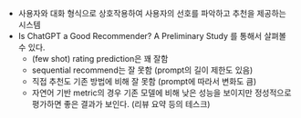   - 사용자와 대화 형식으로 상호작용하여 사용자의 선호를 파악하고 추천을 제공하는 시스템
  - Is ChatGPT a Good Recommender? A Preliminary Study 를 통해서 살펴볼 수 있다.
    - (few shot) rating prediction은 꽤 잘함
    - sequential recommend는 잘 못함 (prompt의 길이 제한도 있음)
    - 직접 추천도 기존 방법에 비해 잘 못함 (prompt에 따라서 변화도 큼)
    - 자연어 기반 metric의 경우 기존 모델에 비해 낮은 성능을 보이지만 정성적으로 평가하면 좋은 결과가 보인다. (리뷰 요약 등의 테스크)